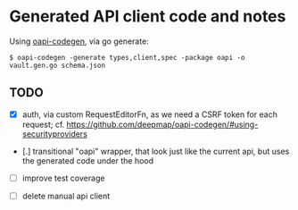 # Generated API client code and notes

Using [oapi-codegen](https://github.com/deepmap/oapi-codegen), via go generate:

```
$ oapi-codegen -generate types,client,spec -package oapi -o vault.gen.go schema.json
```

## TODO

* [x] auth, via custom RequestEditorFn, as we need a CSRF token for each
  request; cf. https://github.com/deepmap/oapi-codegen/#using-securityproviders
* [.] transitional "oapi" wrapper, that look just like the current api, but
      uses the generated code under the hood
* [ ] improve test coverage
* [ ] delete manual api client

